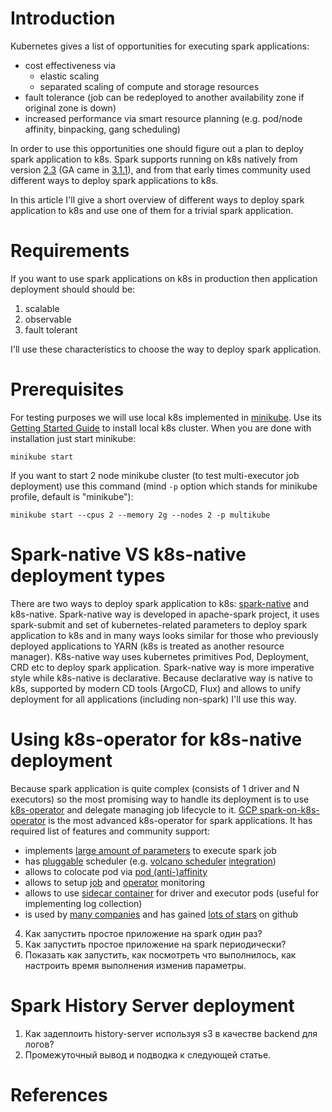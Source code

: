 # Introduction
Kubernetes gives a list of opportunities for executing spark applications:
- cost effectiveness via
    - elastic scaling
    - separated scaling of compute and storage resources
- fault tolerance (job can be redeployed to another availability zone if original zone is down)
- increased performance via smart resource planning (e.g. pod/node affinity, binpacking, gang scheduling)

In order to use this opportunities one should figure out a plan to deploy spark application to k8s.
Spark supports running on k8s natively from version [2.3](https://spark.apache.org/releases/spark-release-2-3-0.html) (GA came in [3.1.1](https://spark.apache.org/releases/spark-release-3-1-1.html)), and from that early times community used different ways to deploy spark applications to k8s.

In this article I'll give a short overview of different ways to deploy spark application to k8s and use one of them for a trivial spark application.

# Requirements
If you want to use spark applications on k8s in production then application deployment should should be:
1. scalable
2. observable
3. fault tolerant

I'll use these characteristics to choose the way to deploy spark application.

# Prerequisites
For testing purposes we will use local k8s implemented in [minikube](https://minikube.sigs.k8s.io/docs/). Use its [Getting Started Guide](https://minikube.sigs.k8s.io/docs/start/) to install local k8s cluster. When you are done with installation just start minikube:
```shell
minikube start
```

If you want to start 2 node minikube cluster (to test multi-executor job deployment) use this command (mind `-p` option which stands for minikube profile, default is "minikube"):
```shell
minikube start --cpus 2 --memory 2g --nodes 2 -p multikube
```

# Spark-native VS k8s-native deployment types
There are two ways to deploy spark application to k8s: [spark-native](https://spark.apache.org/docs/latest/running-on-kubernetes.html) and k8s-native. Spark-native way is developed in apache-spark project, it uses spark-submit and set of kubernetes-related parameters to deploy spark application to k8s and in many ways looks similar for those who previously deployed applications to YARN (k8s is treated as another resource manager). K8s-native way uses kubernetes primitives Pod, Deployment, CRD etc to deploy spark application. Spark-native way is more imperative style while k8s-native is declarative. Because declarative way is native to k8s, supported by modern CD tools (ArgoCD, Flux) and allows to unify deployment for all applications (including non-spark) I'll use this way.

# Using k8s-operator for k8s-native deployment
Because spark application is quite complex (consists of 1 driver and N executors) so the most promising way to handle its deployment is to use [k8s-operator](https://kubernetes.io/docs/concepts/extend-kubernetes/operator/) and delegate managing job lifecycle to it. [GCP spark-on-k8s-operator](https://github.com/GoogleCloudPlatform/spark-on-k8s-operator) is the most advanced k8s-operator for spark applications. It has required list of features and community support:
- implements [large amount of parameters](https://github.com/GoogleCloudPlatform/spark-on-k8s-operator/blob/master/docs/user-guide.md#table-of-contents) to execute spark job
- has [pluggable](https://github.com/GoogleCloudPlatform/spark-on-k8s-operator/blob/master/docs/api-docs.md#sparkoperator.k8s.io/v1beta2.BatchSchedulerConfiguration) scheduler (e.g. [volcano scheduler](https://volcano.sh/en/) [integration](https://github.com/GoogleCloudPlatform/spark-on-k8s-operator/blob/master/docs/volcano-integration.md))
- allows to colocate pod via [pod (anti-)affinity](https://github.com/GoogleCloudPlatform/spark-on-k8s-operator/blob/master/docs/user-guide.md#using-pod-affinity)
- allows to setup [job](https://github.com/GoogleCloudPlatform/spark-on-k8s-operator/blob/master/docs/user-guide.md#monitoring) and [operator](https://github.com/GoogleCloudPlatform/spark-on-k8s-operator/blob/master/docs/quick-start-guide.md#enable-metric-exporting-to-prometheus) monitoring
- allows to use [sidecar container](https://github.com/GoogleCloudPlatform/spark-on-k8s-operator/blob/master/docs/user-guide.md#using-sidecar-containers) for driver and executor pods (useful for implementing log collection)
- is used by [many companies](https://github.com/GoogleCloudPlatform/spark-on-k8s-operator/blob/master/docs/who-is-using.md) and has gained [lots of stars](https://github.com/GoogleCloudPlatform/spark-on-k8s-operator/stargazers) on github


4. Как запустить простое приложение на spark один раз?
5. Как запустить простое приложение на spark периодически?
6. Показать как запустить, как посмотреть что выполнилось, как настроить время выполнения изменив параметры.

# Spark History Server deployment
1. Как задеплоить history-server используя s3 в качестве backend для логов?
2. Промежуточный вывод и подводка к следующей статье.

# References
